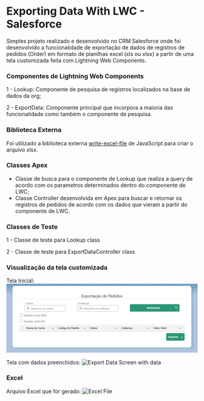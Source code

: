 # Exporting Data With LWC - Salesforce
Simples projeto realizado e desenvolvido no CRM Salesforce onde foi desenvolvido a funcionalidade de exportação de dados de registros de pedidos (Order) em formato de planilhas excel (xls ou xlsx) a partir de uma tela customizada feita com Lightning Web Components.

### Componentes de Lightning Web Components
1 - Lookup: Componente de pesquisa de registros localizados na base de dados da org;

2 - ExportData: Componente principal que incorpora a maioria das funcionalidade como também o componente de pesquisa.

### Biblioteca Externa
Foi utilizado a biblioteca externa [write-excel-file](https://www.npmjs.com/package/write-excel-file) de JavaScript para criar o arquivo xlsx.

### Classes Apex
- Classe de busca para o componente de Lookup que realiza a query de acordo com os parametros determinados dentro do componente de LWC;
- Classe Controller desenvolvida em Apex para buscar e retornar os registros de pedidos de acordo com os dados que vieram a partir do componente de LWC.

### Classes de Teste
1 - Classe de teste para Lookup class

2 - Classe de teste para ExportDataController class

### Visualização da tela customizada
Tela Inicial:
![Export Data Screen](image.png)

Tela com dados preenchidos:
![Export Data Screen with data](https://github.com/LucaBobbioDev/ExportingDataWithLWC/assets/95222294/1a768349-2eec-423c-9003-34e305c94e3b)

### Excel
Arquivo Excel que for gerado:
![Excel File](https://github.com/LucaBobbioDev/ExportingDataWithLWC/assets/95222294/5c985a95-bdfa-4376-8f3e-1150cafedc7f)


